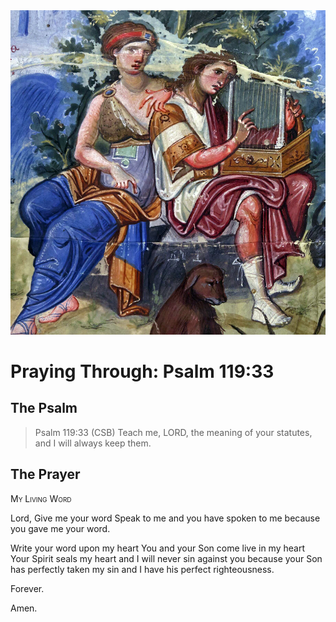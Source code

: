 <img class="intro-right" src="art-paris-psalter.jpg">

<style>
  li {list-style-type: none;}
  p + ul {
    margin-top: -18px;
}
</style>

# Praying Through: Psalm 119:33

## The Psalm

>Psalm 119:33 (CSB) Teach me, LORD, the meaning of your statutes, and I will always keep them. 

## The Prayer

<div style="font-variant: small-caps;">
My Living Word
</div>

Lord,
  Give me your word
  Speak to me
  and you have spoken to me
  because you gave me your word.

Write your word upon my heart
  You and your Son
  come live in my heart
  Your Spirit
  seals my heart
  and I will never sin against you
  because your Son has perfectly taken my sin
  and I have his perfect righteousness.
  
Forever.

Amen.